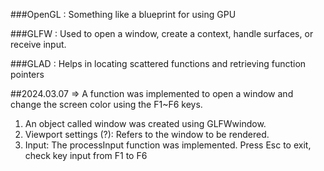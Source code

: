 ###OpenGL
: Something like a blueprint for using GPU

###GLFW
: Used to open a window, create a context, handle surfaces, or receive input.

###GLAD
: Helps in locating scattered functions and retrieving function pointers

##2024.03.07
=> A function was implemented to open a window and change the screen color using the F1~F6 keys.

<ol>
  <li>An object called window was created using GLFWwindow.</li>
  <li>Viewport settings (?): Refers to the window to be rendered.</li>
  <li>Input: The processInput function was implemented. Press Esc to exit, check key input from F1 to F6</li>
</ol>
